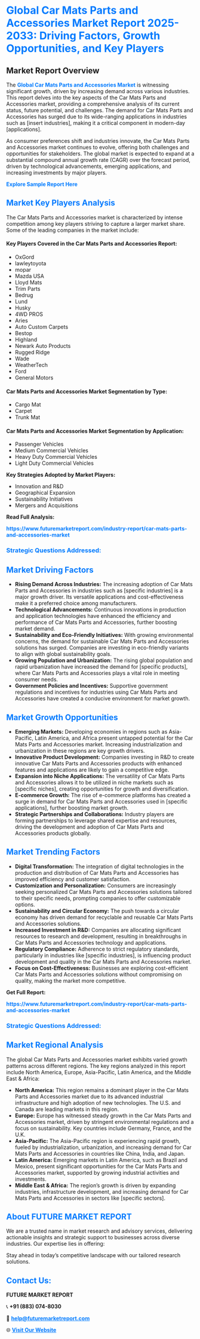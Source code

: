 <h1 style="color: #007BFF;">Global Car Mats Parts and Accessories Market Report 2025-2033: Driving Factors, Growth Opportunities, and Key Players</h1>

<section id="overview">
<h2>Market Report Overview</h2>
<p>The <a href="https://www.futuremarketreport.com/industry-report/car-mats-parts-and-accessories-market" style="color: #007BFF; text-decoration: none;"><strong>Global Car Mats Parts and Accessories Market</strong></a> is witnessing significant growth, driven by increasing demand across various industries. This report delves into the key aspects of the Car Mats Parts and Accessories market, providing a comprehensive analysis of its current status, future potential, and challenges. The demand for Car Mats Parts and Accessories has surged due to its wide-ranging applications in industries such as [insert industries], making it a critical component in modern-day [applications].</p>
<p>As consumer preferences shift and industries innovate, the Car Mats Parts and Accessories market continues to evolve, offering both challenges and opportunities for stakeholders. The global market is expected to expand at a substantial compound annual growth rate (CAGR) over the forecast period, driven by technological advancements, emerging applications, and increasing investments by major players.</p>
</section>

<section id="overview">
<p><a href="https://www.futuremarketreport.com/request-sample/reportId=60501" style="color: #007BFF; text-decoration: none;"><strong>Explore Sample Report Here</strong></a></p>
</section>

<section id="key-players">
<h2 style="color: #007BFF;">Market Key Players Analysis</h2>
<p>The Car Mats Parts and Accessories market is characterized by intense competition among key players striving to capture a larger market share. Some of the leading companies in the market include:</p>
<h4>Key Players Covered in the Car Mats Parts and Accessories Report:</h4>
<ul><li>OxGord</li><li>lawleytoyota</li><li>mopar</li><li>Mazda USA</li><li>Lloyd Mats</li><li>Trim Parts</li><li>Bedrug</li><li>Lund</li><li>Husky</li><li>4WD PROS</li><li>Aries</li><li>Auto Custom Carpets</li><li>Bestop</li><li>Highland</li><li>Newark Auto Products</li><li>Rugged Ridge</li><li>Wade</li><li>WeatherTech</li><li>Ford</li><li>General Motors</li></ul>
<h4>Car Mats Parts and Accessories Market Segmentation by Type:</h4>
<ul><li>Cargo Mat</li><li>Carpet</li><li>Trunk Mat</li></ul>

<h4>Car Mats Parts and Accessories Market Segmentation by Application:</h4>
<ul><li>Passenger Vehicles</li><li>Medium Commercial Vehicles</li><li>Heavy Duty Commercial Vehicles</li><li>Light Duty Commercial Vehicles</li></ul>
<p><strong>Key Strategies Adopted by Market Players:</strong></p>
<ul>
<li>Innovation and R&D</li>
<li>Geographical Expansion</li>
<li>Sustainability Initiatives</li>
<li>Mergers and Acquisitions</li>
</ul>
</section>

<section>
<p><strong>Read Full Analysis: </strong></p><a href="https://www.futuremarketreport.com/industry-report/car-mats-parts-and-accessories-market" style="color: #007BFF; text-decoration: none;"><strong>https://www.futuremarketreport.com/industry-report/car-mats-parts-and-accessories-market</strong></a>
<h3 style="color: #007BFF;">Strategic Questions Addressed:</h3>
</section>

<section id="driving-factors">
<h2 style="color: #007BFF;">Market Driving Factors</h2>
<ul>
<li><strong>Rising Demand Across Industries:</strong> The increasing adoption of Car Mats Parts and Accessories in industries such as [specific industries] is a major growth driver. Its versatile applications and cost-effectiveness make it a preferred choice among manufacturers.</li>
<li><strong>Technological Advancements:</strong> Continuous innovations in production and application technologies have enhanced the efficiency and performance of Car Mats Parts and Accessories, further boosting market demand.</li>
<li><strong>Sustainability and Eco-Friendly Initiatives:</strong> With growing environmental concerns, the demand for sustainable Car Mats Parts and Accessories solutions has surged. Companies are investing in eco-friendly variants to align with global sustainability goals.</li>
<li><strong>Growing Population and Urbanization:</strong> The rising global population and rapid urbanization have increased the demand for [specific products], where Car Mats Parts and Accessories plays a vital role in meeting consumer needs.</li>
<li><strong>Government Policies and Incentives:</strong> Supportive government regulations and incentives for industries using Car Mats Parts and Accessories have created a conducive environment for market growth.</li>
</ul>
</section>

<section id="growth-opportunities">
<h2 style="color: #007BFF;">Market Growth Opportunities</h2>
<ul>
<li><strong>Emerging Markets:</strong> Developing economies in regions such as Asia-Pacific, Latin America, and Africa present untapped potential for the Car Mats Parts and Accessories market. Increasing industrialization and urbanization in these regions are key growth drivers.</li>
<li><strong>Innovative Product Development:</strong> Companies investing in R&D to create innovative Car Mats Parts and Accessories products with enhanced features and applications are likely to gain a competitive edge.</li>
<li><strong>Expansion into Niche Applications:</strong> The versatility of Car Mats Parts and Accessories allows it to be utilized in niche markets such as [specific niches], creating opportunities for growth and diversification.</li>
<li><strong>E-commerce Growth:</strong> The rise of e-commerce platforms has created a surge in demand for Car Mats Parts and Accessories used in [specific applications], further boosting market growth.</li>
<li><strong>Strategic Partnerships and Collaborations:</strong> Industry players are forming partnerships to leverage shared expertise and resources, driving the development and adoption of Car Mats Parts and Accessories products globally.</li>
</ul>
</section>

<section id="trending-factors">
<h2 style="color: #007BFF;">Market Trending Factors</h2>
<ul>
<li><strong>Digital Transformation:</strong> The integration of digital technologies in the production and distribution of Car Mats Parts and Accessories has improved efficiency and customer satisfaction.</li>
<li><strong>Customization and Personalization:</strong> Consumers are increasingly seeking personalized Car Mats Parts and Accessories solutions tailored to their specific needs, prompting companies to offer customizable options.</li>
<li><strong>Sustainability and Circular Economy:</strong> The push towards a circular economy has driven demand for recyclable and reusable Car Mats Parts and Accessories solutions.</li>
<li><strong>Increased Investment in R&D:</strong> Companies are allocating significant resources to research and development, resulting in breakthroughs in Car Mats Parts and Accessories technology and applications.</li>
<li><strong>Regulatory Compliance:</strong> Adherence to strict regulatory standards, particularly in industries like [specific industries], is influencing product development and quality in the Car Mats Parts and Accessories market.</li>
<li><strong>Focus on Cost-Effectiveness:</strong> Businesses are exploring cost-efficient Car Mats Parts and Accessories solutions without compromising on quality, making the market more competitive.</li>
</ul>
</section>

<section>
<p><strong>Get Full Report: </strong></p><a href="https://www.futuremarketreport.com/industry-report/car-mats-parts-and-accessories-market" style="color: #007BFF; text-decoration: none;"><strong>https://www.futuremarketreport.com/industry-report/car-mats-parts-and-accessories-market</strong></a>
<h3 style="color: #007BFF;">Strategic Questions Addressed:</h3>
</section>


<section id="regional-analysis">
<h2 style="color: #007BFF;">Market Regional Analysis</h2>
<p>The global Car Mats Parts and Accessories market exhibits varied growth patterns across different regions. The key regions analyzed in this report include North America, Europe, Asia-Pacific, Latin America, and the Middle East & Africa:</p>
<ul>
<li><strong>North America:</strong> This region remains a dominant player in the Car Mats Parts and Accessories market due to its advanced industrial infrastructure and high adoption of new technologies. The U.S. and Canada are leading markets in this region.</li>
<li><strong>Europe:</strong> Europe has witnessed steady growth in the Car Mats Parts and Accessories market, driven by stringent environmental regulations and a focus on sustainability. Key countries include Germany, France, and the U.K.</li>
<li><strong>Asia-Pacific:</strong> The Asia-Pacific region is experiencing rapid growth, fueled by industrialization, urbanization, and increasing demand for Car Mats Parts and Accessories in countries like China, India, and Japan.</li>
<li><strong>Latin America:</strong> Emerging markets in Latin America, such as Brazil and Mexico, present significant opportunities for the Car Mats Parts and Accessories market, supported by growing industrial activities and investments.</li>
<li><strong>Middle East & Africa:</strong> The region’s growth is driven by expanding industries, infrastructure development, and increasing demand for Car Mats Parts and Accessories in sectors like [specific sectors].</li>
</ul>
</section>

<footer>
<h2 style="color: #007BFF;">About FUTURE MARKET REPORT</h2>
<p>We are a trusted name in market research and advisory services, delivering actionable insights and strategic support to businesses across diverse industries. Our expertise lies in offering:</p>

<p>Stay ahead in today’s competitive landscape with our tailored research solutions.</p>

<h2 style="color: #007BFF;">Contact Us:</h2>
<p><strong>FUTURE MARKET REPORT</strong></p>
<p>📞 <strong>+91 (883) 074-8030</strong></p>
<p>📧 <strong><a href="mailto:help@futuremarketreport.com" style="color: #007BFF;">help@futuremarketreport.com</a></strong></p>
<p>🌐 <strong><a href="https://www.futuremarketreport.com/" style="color: #007BFF;">Visit Our Website</a></strong></p>
</footer>